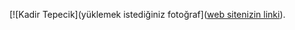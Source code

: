 [![Kadir Tepecik](yüklemek istediğiniz fotoğraf]([web sitenizin linki](http://kadirtepecik.epizy.com/index.html)).
